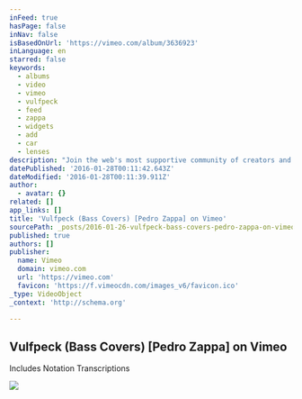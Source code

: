 ```yaml
---
inFeed: true
hasPage: false
inNav: false
isBasedOnUrl: 'https://vimeo.com/album/3636923'
inLanguage: en
starred: false
keywords:
  - albums
  - video
  - vimeo
  - vulfpeck
  - feed
  - zappa
  - widgets
  - add
  - car
  - lenses
description: "Join the web's most supportive community of creators and get high-quality tools for hosting, sharing, and streaming videos in gorgeous HD with no ads."
datePublished: '2016-01-28T00:11:42.643Z'
dateModified: '2016-01-28T00:11:39.911Z'
author:
  - avatar: {}
related: []
app_links: []
title: 'Vulfpeck (Bass Covers) [Pedro Zappa] on Vimeo'
sourcePath: _posts/2016-01-26-vulfpeck-bass-covers-pedro-zappa-on-vimeo.md
published: true
authors: []
publisher:
  name: Vimeo
  domain: vimeo.com
  url: 'https://vimeo.com'
  favicon: 'https://f.vimeocdn.com/images_v6/favicon.ico'
_type: VideoObject
_context: 'http://schema.org'

---
```

<article style=""><h1>Vulfpeck (Bass Covers) [Pedro Zappa] on Vimeo</h1><p>Includes Notation Transcriptions</p><img src="https://s3-us-west-2.amazonaws.com/the-grid-img/p/8db9775488bd653c7fb53bc4dd910435a5e86051.jpg" /></article>